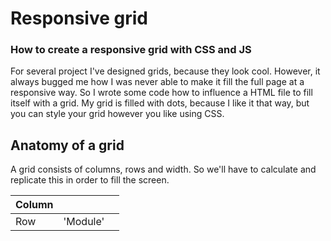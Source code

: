 # Responsive grid
### How to create a responsive grid with CSS and JS
For several project I've designed grids, because they look cool. However, it always bugged me how I was never able to make it fill the full page at a responsive way. So I wrote some code how to influence a HTML file to fill itself with a grid. My grid is filled with dots,  because I like it that way, but you can style your grid however you like using CSS.

## Anatomy of a grid
A grid consists of columns, rows and width. So we'll have to calculate and replicate this in order to fill the screen.

| Column| | |
| --- | --- | --- |
| Row | 'Module' | |
